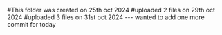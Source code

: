 #This folder was created on 25th oct  2024
#uploaded 2 files on 29th oct 2024
#uploaded 3 files on 31st oct 2024 --- wanted to add one more commit for today
